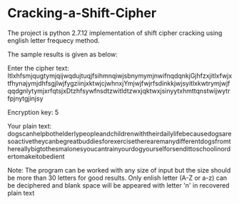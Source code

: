 # Cracking-a-Shift-Cipher
The project is python 2.7.12 implementation of shift cipher cracking using english letter frequecy method.

The sample results is given as below:
   
Enter the cipher text: ItlxhfsmjqugtymjqijwqdujtuqjfsihmnqiwjsbnymymjnwifnqdqnkjGjhfzxjitlxfwjxtfhynajymjdhfsgjlwjfygziinjxktwjcjwhnxjYmjwjfwjrfsdinkkjwjsyitlxkwtrymjwjfqqdgnlytymjxrfqtsjxDtzhfsywfnsdtzwitldtzwxjqktwxjsinyytxhmttqnstwijwytrfpjnytgjinjsy

Encryption key: 5

Your plain text: dogscanhelpbothelderlypeopleandchildrenwiththeirdailylifebecausedogsaresoactivetheycanbegreatbuddiesforexercisetherearemanydifferentdogsfromthereallybigtothesmalonesyoucantrainyourdogyourselforsendittoschoolinordertomakeitobedient

Note: The program can be worked with any size of input but the size should be more than 30 letters for good results.
      Only enlish letter (A-Z or a-z) can be deciphered and blank space will be appeared with letter 'n' in recovered plain text
